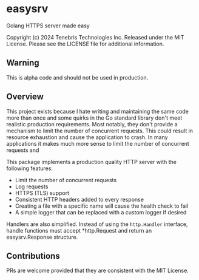 # easysrv
Golang HTTPS server made easy

Copyright (c) 2024 Tenebris Technologies Inc.
Released under the MIT License. Please see the LICENSE file for additional information.

## Warning
This is alpha code and should not be used in production.

## Overview
This project exists because I hate writing and maintaining the same code more than once
and some quirks in the Go standard library don't meet realistic production requirements. 
Most notably, they don't provide a mechanism to limit the number of concurrent requests.
This could result in resource exhaustion and cause the application to crash. In many
applications it makes much more sense to limit the number of concurrent requests and

This package implements a production quality HTTP server with the following features:

- Limit the number of concurrent requests
- Log requests
- HTTPS (TLS) support
- Consistent HTTP headers added to every response
- Creating a file with a specific name will cause the health check to fail
- A simple logger that can be replaced with a custom logger if desired

Handlers are also simplified. Instead of using the `http.Handler` interface, handle
functions must accept *http.Request and return an easysrv.Response structure.

## Contributions
PRs are welcome provided that they are consistent with the MIT License.

